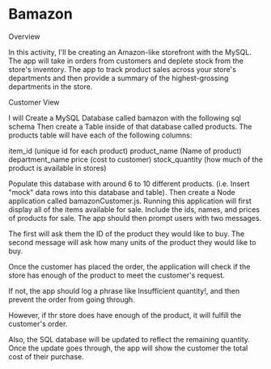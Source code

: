 # Bamazon

Overview

In this activity, I'll be creating an Amazon-like storefront with the MySQL. The app will take in orders from customers and deplete stock from the store's inventory. The app to track product sales across your store's departments and then provide a summary of the highest-grossing departments in the store.



Customer View


I will Create a MySQL Database called bamazon with the following sql schema
Then create a Table inside of that database called products.
The products table will have each of the following columns:

item_id (unique id for each product)
product_name (Name of product)
department_name
price (cost to customer)
stock_quantity (how much of the product is available in stores)

Populate this database with around 6 to 10 different products. (i.e. Insert "mock" data rows into this database and table).
Then create a Node application called bamazonCustomer.js. Running this application will first display all of the items available for sale. Include the ids, names, and prices of products for sale.
The app should then prompt users with two messages.

The first will ask them the ID of the product they would like to buy.
The second message will ask how many units of the product they would like to buy.



Once the customer has placed the order, the application will check if the store has enough of the product to meet the customer's request.

If not, the app should log a phrase like Insufficient quantity!, and then prevent the order from going through.

However, if thr store does have enough of the product, it will fulfill the customer's order.


Also, the SQL database will be updated to reflect the remaining quantity.
Once the update goes through, the app will show the customer the total cost of their purchase.


